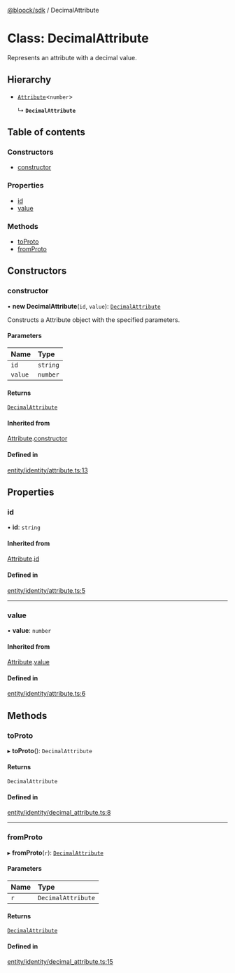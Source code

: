 [@bloock/sdk](../index.md) / DecimalAttribute

# Class: DecimalAttribute

Represents an attribute with a decimal value.

## Hierarchy

- [`Attribute`](Attribute.md)\<`number`\>

  ↳ **`DecimalAttribute`**

## Table of contents

### Constructors

- [constructor](DecimalAttribute.md#constructor)

### Properties

- [id](DecimalAttribute.md#id)
- [value](DecimalAttribute.md#value)

### Methods

- [toProto](DecimalAttribute.md#toproto)
- [fromProto](DecimalAttribute.md#fromproto)

## Constructors

### constructor

• **new DecimalAttribute**(`id`, `value`): [`DecimalAttribute`](DecimalAttribute.md)

Constructs a Attribute object with the specified parameters.

#### Parameters

| Name | Type |
| :------ | :------ |
| `id` | `string` |
| `value` | `number` |

#### Returns

[`DecimalAttribute`](DecimalAttribute.md)

#### Inherited from

[Attribute](Attribute.md).[constructor](Attribute.md#constructor)

#### Defined in

[entity/identity/attribute.ts:13](https://github.com/bloock/bloock-sdk/blob/82af4b7/languages/js/src/entity/identity/attribute.ts#L13)

## Properties

### id

• **id**: `string`

#### Inherited from

[Attribute](Attribute.md).[id](Attribute.md#id)

#### Defined in

[entity/identity/attribute.ts:5](https://github.com/bloock/bloock-sdk/blob/82af4b7/languages/js/src/entity/identity/attribute.ts#L5)

___

### value

• **value**: `number`

#### Inherited from

[Attribute](Attribute.md).[value](Attribute.md#value)

#### Defined in

[entity/identity/attribute.ts:6](https://github.com/bloock/bloock-sdk/blob/82af4b7/languages/js/src/entity/identity/attribute.ts#L6)

## Methods

### toProto

▸ **toProto**(): `DecimalAttribute`

#### Returns

`DecimalAttribute`

#### Defined in

[entity/identity/decimal_attribute.ts:8](https://github.com/bloock/bloock-sdk/blob/82af4b7/languages/js/src/entity/identity/decimal_attribute.ts#L8)

___

### fromProto

▸ **fromProto**(`r`): [`DecimalAttribute`](DecimalAttribute.md)

#### Parameters

| Name | Type |
| :------ | :------ |
| `r` | `DecimalAttribute` |

#### Returns

[`DecimalAttribute`](DecimalAttribute.md)

#### Defined in

[entity/identity/decimal_attribute.ts:15](https://github.com/bloock/bloock-sdk/blob/82af4b7/languages/js/src/entity/identity/decimal_attribute.ts#L15)
